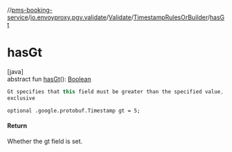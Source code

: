 //[pms-booking-service](../../../../index.md)/[io.envoyproxy.pgv.validate](../../index.md)/[Validate](../index.md)/[TimestampRulesOrBuilder](index.md)/[hasGt](has-gt.md)

# hasGt

[java]\
abstract fun [hasGt](has-gt.md)(): [Boolean](https://kotlinlang.org/api/core/kotlin-stdlib/kotlin/-boolean/index.html)

```kotlin
Gt specifies that this field must be greater than the specified value,
exclusive

```
`optional .google.protobuf.Timestamp gt = 5;`

#### Return

Whether the gt field is set.